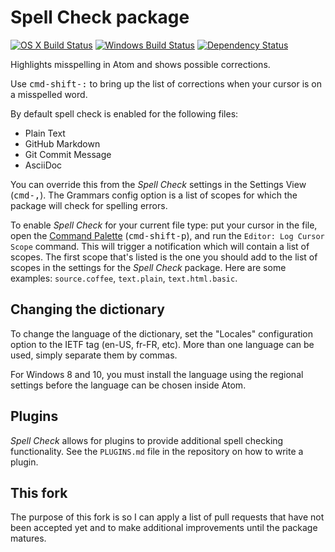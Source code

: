 # Spell Check package
[![OS X Build Status](https://travis-ci.org/atom/spell-check.svg?branch=master)](https://travis-ci.org/atom/spell-check) [![Windows Build Status](https://ci.appveyor.com/api/projects/status/1620a5reqw6kdolv/branch/master?svg=true)](https://ci.appveyor.com/project/Atom/spell-check/branch/master) [![Dependency Status](https://david-dm.org/atom/spell-check.svg)](https://david-dm.org/atom/spell-check)

Highlights misspelling in Atom and shows possible corrections.

Use <kbd>cmd-shift-:</kbd> to bring up the list of corrections when your cursor is on a misspelled word.

By default spell check is enabled for the following files:

* Plain Text
* GitHub Markdown
* Git Commit Message
* AsciiDoc

You can override this from the _Spell Check_ settings in the Settings View (<kbd>cmd-,</kbd>). The Grammars config option is a list of scopes for which the package will check for spelling errors.

To enable _Spell Check_ for your current file type: put your cursor in the file, open the [Command Palette](https://github.com/atom/command-palette)
(<kbd>cmd-shift-p</kbd>), and run the `Editor: Log Cursor Scope` command. This will trigger a notification which will contain a list of scopes. The first scope that's listed is the one you should add to the list of scopes in the settings for the _Spell Check_ package. Here are some examples: `source.coffee`, `text.plain`, `text.html.basic`.

## Changing the dictionary

To change the language of the dictionary, set the "Locales" configuration option to the IETF tag (en-US, fr-FR, etc). More than one language can be used, simply separate them by commas.

For Windows 8 and 10, you must install the language using the regional settings before the language can be chosen inside Atom.

## Plugins

_Spell Check_ allows for plugins to provide additional spell checking functionality. See the `PLUGINS.md` file in the repository on how to write a plugin.

## This fork

The purpose of this fork is so I can apply a list of pull requests that have not been accepted yet and to make additional improvements until the package matures.
